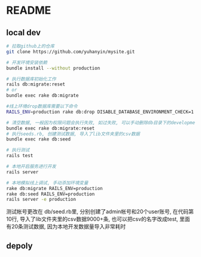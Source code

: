 # README

## local dev

```sh
# 拉取github上的仓库
git clone https://github.com/yuhanyin/mysite.git

# 开发环境安装依赖
bundle install --without production

# 执行数据库初始化工作 
rails db:migrate:reset
# or 
bundle exec rake db:migrate

#线上环境drop数据库需要以下命令
RAILS_ENV=production rake db:drop DISABLE_DATABASE_ENVIRONMENT_CHECK=1  

# 清空数据, 一般因为权限问题会执行失败, 如过失败, 可以手动删除db目录下的development.sqlit3
bundle exec rake db:migrate:reset
# 执行seeds.rb, 创建测试数据, 导入了lib文件夹里的csv数据
bundle exec rake db:seed

# 执行测试
rails test

# 本地开启服务进行开发
rails server

# 本地模拟线上调试, 手动添加环境变量
rake db:migrate RAILS_ENV=production
rake db:seed RAILS_ENV=production
rails server -e production
```

测试帐号更改在 db/seed.rb里, 分别创建了admin帐号和20个user账号, 
在代码第10行, 导入了lib文件夹里的csv数据9000+条, 也可以把csv的名字改成test, 里面有20条测试数据, 因为本地开发数据量导入非常耗时

## depoly

